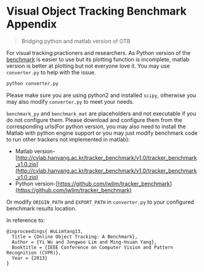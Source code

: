 # Visual Object Tracking Benchmark Appendix
> Bridging python and matlab version of OTB

For visual tracking practioners and researchers. As Python version of the [benchmark](http://cvlab.hanyang.ac.kr/tracker_benchmark/) is easier to use but its plotting function is incomplete, matlab version is better at plotting but not everyone love it. You may use `converter.py` to help with the issue.

```Python
python converter.py
```

Please make sure you are using python2 and installed `scipy`, otherwise you may also modify `converter.py` to meet your needs.

`benchmark_py` and `benchmark_mat` are placeholders and not executable if you do not configure them. Please download and configure
them from the corresponding urls(For python version, you may also need to install the Matlab with python engine support or you may just modify benchmark code to run other trackers not implemented in matlab):

+ Matlab version-[http://cvlab.hanyang.ac.kr/tracker_benchmark/v1.0/tracker_benchmark_v1.0.zip](http://cvlab.hanyang.ac.kr/tracker_benchmark/v1.0/tracker_benchmark_v1.0.zip)
+ Python version-[https://github.com/jwlim/tracker_benchmark](https://github.com/jwlim/tracker_benchmark)

Or modify `ORIGIN_PATH` and `EXPORT_PATH` in `converter.py` to your configured benchmark results location.

In reference to:
```
@inproceedings{ WuLimYang13,
  Title = {Online Object Tracking: A Benchmark},
  Author = {Yi Wu and Jongwoo Lim and Ming-Hsuan Yang},
  Booktitle = {IEEE Conference on Computer Vision and Pattern Recognition (CVPR)},
  Year = {2013}
}
```
